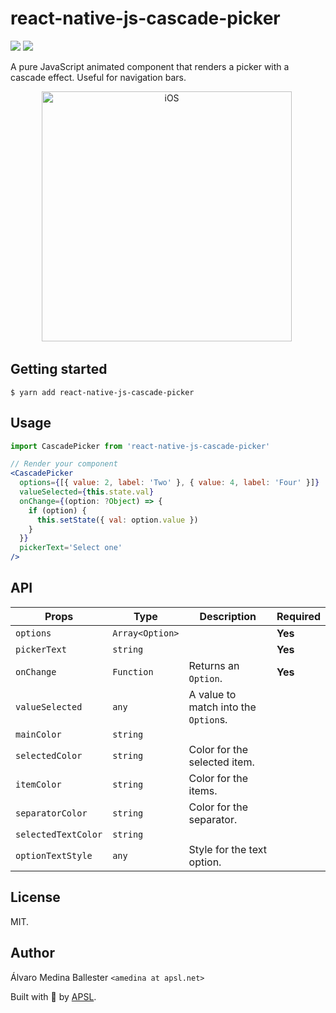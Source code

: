 # react-native-js-cascade-picker

<p>
<img src="https://img.shields.io/npm/dm/react-native-js-cascade-picker.svg" />
<img src="https://img.shields.io/npm/dt/react-native-js-cascade-picker.svg" />
</p>

A pure JavaScript animated component that renders a picker with a cascade effect. Useful for navigation bars.

<p align="center">
<img src="https://raw.githubusercontent.com/wiki/InterfaceKit/react-native-js-cascade-picker/ios.gif" alt="iOS" width="400" />
<img
</p>

## Getting started

`$ yarn add react-native-js-cascade-picker`

## Usage

```jsx
import CascadePicker from 'react-native-js-cascade-picker'

// Render your component
<CascadePicker
  options={[{ value: 2, label: 'Two' }, { value: 4, label: 'Four' }]}
  valueSelected={this.state.val}
  onChange={(option: ?Object) => {
    if (option) {
      this.setState({ val: option.value })
    }
  }}
  pickerText='Select one'
/>
```

## API

| Props               | Type            | Description                          | Required |
| ------------------- | --------------- | ------------------------------------ | -------- |
| `options`           | `Array<Option>` |                                      | **Yes**  |
| `pickerText`        | `string`        |                                      | **Yes**  |
| `onChange`          | `Function`      | Returns an `Option`.                 | **Yes**  |
| `valueSelected`     | `any`           | A value to match into the `Option`s. |
| `mainColor`         | `string`        |                                      |
| `selectedColor`     | `string`        | Color for the selected item.         |
| `itemColor`         | `string`        | Color for the items.                 |
| `separatorColor`    | `string`        | Color for the separator.             |
| `selectedTextColor` | `string`        |                                      |
| `optionTextStyle`   | `any`           | Style for the text option.           |

## License

MIT.

## Author

Álvaro Medina Ballester `<amedina at apsl.net>`

Built with 💛 by [APSL](https://github.com/apsl).
